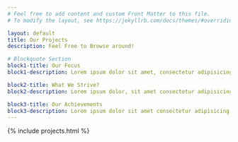 ```yaml
---
# Feel free to add content and custom Front Matter to this file.
# To modify the layout, see https://jekyllrb.com/docs/themes/#overriding-theme-defaults

layout: default
title: Our Projects
description: Feel Free to Browse around!

# Blockquote Section
block1-title: Our Focus
block1-description: Lorem ipsum dolor sit amet, consectetur adipisicing elit. Sint totam quisquam rem impedit temporibus quam voluptate excepturi commodi dolorum, autem nihil odio? Cum numquam similique illo, labore cupiditate cumque nemo!

block2-title: What We Strive?
block2-description: Lorem ipsum dolor, sit amet consectetur adipisicing elit. Iure, voluptatem animi nesciunt repudiandae error a magnam quo excepturi facilis dolores voluptates natus, illo vel provident minus libero sit accusantium modi.

block3-title: Our Achievements
block3-description: Lorem ipsum dolor sit amet consectetur adipisicing elit. Asperiores in harum porro explicabo doloribus dolore placeat, id commodi accusantium quaerat corrupti itaque dolorum qui dolor cumque quod. Minus, nemo inventore. quaerat corrupti itaque dolorum qui dolor cumque quod. Minus, nemo inventore.
---
```


{% include projects.html %}

<script>
$(document).ready(function(){

    var totalButtonAmount = 0;

    function createProjectButtonDivP(buttonName) {

        const p = $('<p>', {
            html: buttonName
        });

        return p;
    }

    function createProjectButtonDivImg() {

        const img = $('<img>', {
            src: '/akrivis/assets/img/project-icon.png'
        });

        return img;
    }

    function createProjectButtonDiv(buttonName) {

        const buttonInnerDiv = $('<div>');
        
        buttonInnerDiv.append(createProjectButtonDivImg());
        buttonInnerDiv.append(createProjectButtonDivP(buttonName));
    
        return buttonInnerDiv;
    }

    function createProjectButton(buttonNumber, buttonName) {
        
        const button = $('<button>', {
            id: 'project' + buttonNumber,
            class: 'each-project-btn'
            // html: buttonName
        });

        button.append(createProjectButtonDiv(buttonName));
    
        return button;
    }
    
    function prepareProjectButton(object) {
        
        const buttonsDiv = $('<div>', {
            class: 'buttons'
        });
    
        for (var i = 0; i < arguments.length; i++) {
            object = arguments[i];
            buttonsDiv.append(createProjectButton(object.buttonNo, object.buttonDes));
        }

        totalButtonAmount = i;
        console.log('totalButtonAmount = ' + totalButtonAmount);

        return buttonsDiv;
    }
    
    var projectBtnSection = $('section.project-section .catalog');
    projectBtnSection.append(prepareProjectButton(


        //This section is all you need to edit!
        {buttonNo: '1', buttonDes: 'Project 1'},
        {buttonNo: '2', buttonDes: 'Project 2'},
        {buttonNo: '3', buttonDes: 'Project 3'},
        {buttonNo: '4', buttonDes: 'Project 4'},
    ));

    function projectButtonClick(number) {

        var buttonID = 'project' + number;
        var getButtonID = 'button#' + buttonID;
        var loadURL = '/akrivis/projects/' + buttonID;

        $(getButtonID).click(function(){
            $('.individual-project').empty();
            $('.individual-project').load(loadURL);
        });
        console.log(buttonID);
        console.log(getButtonID);
        console.log(loadURL);
    }

    for (var p = 1; p <= totalButtonAmount; p++) {
        projectButtonClick(p);
    }
    
});
</script>